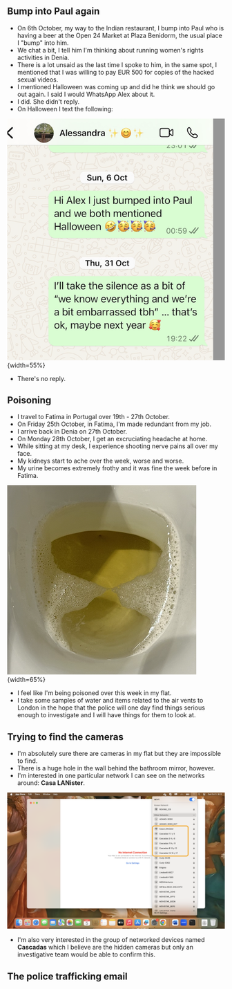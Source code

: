 ## Bump into Paul again

- On 6th October, my way to the Indian restaurant, I bump into Paul who is having a beer at the Open 24 Market at Plaza Benidorm, the usual place I "bump" into him.
- We chat a bit, I tell him I'm thinking about running women's rights activities in Denia.
- There is a lot unsaid as the last time I spoke to him, in the same spot, I mentioned that I was willing to pay EUR 500 for copies of the hacked sexual videos.
- I mentioned Halloween was coming up and did he think we should go out again. I said I would WhatsApp Alex about it.
- I did. She didn't reply.
- On Halloween I text the following:

![WhatsApp to Alex](../../content/whatsapps/whatsapp-to-alex.png){width=55%}

- There's no reply.

## Poisoning

- I travel to Fatima in Portugal over 19th - 27th October.
- On Friday 25th October, in Fatima, I'm made redundant from my job.
- I arrive back in Denia on 27th October.
- On Monday 28th October, I get an excruciating headache at home. 
- While sitting at my desk, I experience shooting nerve pains all over my face.
- My kidneys start to ache over the week, worse and worse.
- My urine becomes extremely frothy and it was fine the week before in Fatima.

![Frothy urine](../../content/images/frothy%20urine.png){width=65%}

- I feel like I'm being poisoned over this week in my flat.
- I take some samples of water and items related to the air vents to London in the hope that the police will one day find things serious enough to investigate and I will have things for them to look at.

## Trying to find the cameras

- I'm absolutely sure there are cameras in my flat but they are impossible to find.
- There is a huge hole in the wall behind the bathroom mirror, however.
- I'm interested in one particular network I can see on the networks around: **Casa LANister**.

![Available networks](../../content/images/lan.png)

- I'm also very interested in the group of networked devices named **Cascadas** which I believe are the hidden cameras but only an investigative team would be able to confirm this.

## The police trafficking email

